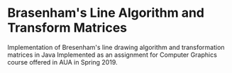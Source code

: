 # Brasenham's Line Algorithm and Transform Matrices
Implementation of Bresenham's line drawing algorithm and transformation matrices in Java
Implemented as an assignment for Computer Graphics course offered in AUA in Spring 2019.
